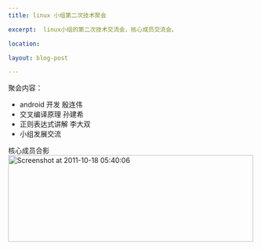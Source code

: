 ```yaml
---
title: linux 小组第二次技术聚会

excerpt:  linux小组的第二次技术交流会，核心成员交流会。

location: 

layout: blog-post

---
```


聚会内容：

* android 开发 殷连伟	   
* 交叉编译原理  孙建希     
* 正则表达式讲解 李大双   
* 小组发展交流  

核心成员合影
<a href="http://www.flickr.com/photos/lidashuang/6253984580/" title="Flickr 上 ldshuang 的 Screenshot at 2011-10-18 05:40:06"><img src="http://farm7.static.flickr.com/6116/6253984580_581306bff1.jpg" width="500" height="177" alt="Screenshot at 2011-10-18 05:40:06"></a>


